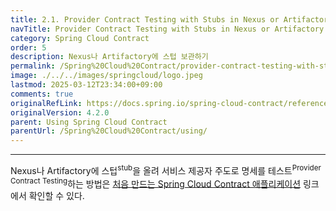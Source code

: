 ```yaml
---
title: 2.1. Provider Contract Testing with Stubs in Nexus or Artifactory
navTitle: Provider Contract Testing with Stubs in Nexus or Artifactory
category: Spring Cloud Contract
order: 5
description: Nexus나 Artifactory에 스텁 보관하기
permalink: /Spring%20Cloud%20Contract/provider-contract-testing-with-stubs/
image: ./../../images/springcloud/logo.jpeg
lastmod: 2025-03-12T23:34:00+09:00
comments: true
originalRefLink: https://docs.spring.io/spring-cloud-contract/reference/4.2.0/using/provider-contract-testing-with-stubs.html
originalVersion: 4.2.0
parent: Using Spring Cloud Contract
parentUrl: /Spring%20Cloud%20Contract/using/
---
```


---

Nexus나 Artifactory에 스텁<sup>stub</sup>을 올려 서비스 제공자 주도로 명세를 테스트<sup>Provider Contract Testing</sup>하는 방법은 [처음 만드는 Spring Cloud Contract 애플리케이션](../getting-started/#13-developing-your-first-spring-cloud-contract-based-application) 링크에서 확인할 수 있다.
